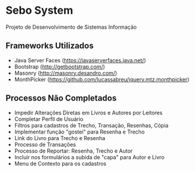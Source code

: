 Sebo System
===========

Projeto de Desenvolvimento de Sistemas Informação

Frameworks Utilizados
---------------------

* Java Server Faces (https://javaserverfaces.java.net/)
* Bootstrap (http://getbootstrap.com/)
* Masonry (http://masonry.desandro.com/)
* MonthPicker (https://github.com/lucassabreu/jquery.mtz.monthpicker)

Processos Não Completados
------------------------

- Impedir Alterações Diretas em Livros e Autores por Leitores
- Completar Perfil de Usuário
- Filtros para cadastros de Trecho, Transação, Resenhas, Cópia
- Implementar função "gostei" para Resenha e Trecho
- Link do Livro para Trecho e Resenha
- Processo de Transações
- Processo de Reportar: Resenha, Trecho e Autor
- Incluir nos formulários a subida de "capa" para Autor e Livro
- Menu de Contexto para os cadastros
